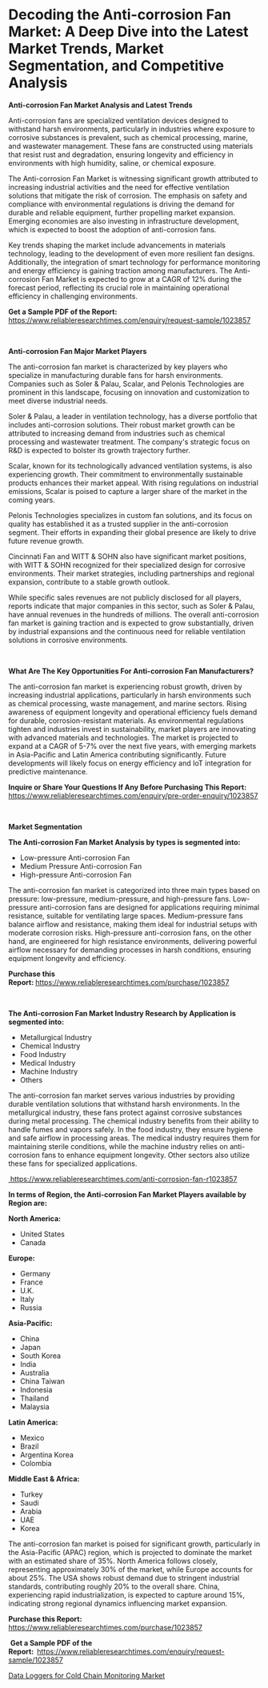 <p><h1>Decoding the Anti-corrosion Fan Market: A Deep Dive into the Latest Market Trends, Market Segmentation, and Competitive Analysis</h1></p><p><strong>Anti-corrosion Fan Market Analysis and Latest Trends</strong></p>
<p><p>Anti-corrosion fans are specialized ventilation devices designed to withstand harsh environments, particularly in industries where exposure to corrosive substances is prevalent, such as chemical processing, marine, and wastewater management. These fans are constructed using materials that resist rust and degradation, ensuring longevity and efficiency in environments with high humidity, saline, or chemical exposure.</p><p>The Anti-corrosion Fan Market is witnessing significant growth attributed to increasing industrial activities and the need for effective ventilation solutions that mitigate the risk of corrosion. The emphasis on safety and compliance with environmental regulations is driving the demand for durable and reliable equipment, further propelling market expansion. Emerging economies are also investing in infrastructure development, which is expected to boost the adoption of anti-corrosion fans.</p><p>Key trends shaping the market include advancements in materials technology, leading to the development of even more resilient fan designs. Additionally, the integration of smart technology for performance monitoring and energy efficiency is gaining traction among manufacturers. The Anti-corrosion Fan Market is expected to grow at a CAGR of 12% during the forecast period, reflecting its crucial role in maintaining operational efficiency in challenging environments.</p></p>
<p><strong>Get a Sample PDF of the Report:&nbsp;</strong> <a href="https://www.reliableresearchtimes.com/enquiry/request-sample/1023857?utm_campaign=2470&utm_medium=2&utm_source=Github&utm_content=ia&utm_term=24022025&utm_id=anti-corrosion-fan">https://www.reliableresearchtimes.com/enquiry/request-sample/1023857</a></p>
<p>&nbsp;</p>
<p><strong>Anti-corrosion Fan Major Market Players</strong></p>
<p><p>The anti-corrosion fan market is characterized by key players who specialize in manufacturing durable fans for harsh environments. Companies such as Soler & Palau, Scalar, and Pelonis Technologies are prominent in this landscape, focusing on innovation and customization to meet diverse industrial needs.</p><p>Soler & Palau, a leader in ventilation technology, has a diverse portfolio that includes anti-corrosion solutions. Their robust market growth can be attributed to increasing demand from industries such as chemical processing and wastewater treatment. The company's strategic focus on R&D is expected to bolster its growth trajectory further.</p><p>Scalar, known for its technologically advanced ventilation systems, is also experiencing growth. Their commitment to environmentally sustainable products enhances their market appeal. With rising regulations on industrial emissions, Scalar is poised to capture a larger share of the market in the coming years.</p><p>Pelonis Technologies specializes in custom fan solutions, and its focus on quality has established it as a trusted supplier in the anti-corrosion segment. Their efforts in expanding their global presence are likely to drive future revenue growth.</p><p>Cincinnati Fan and WITT & SOHN also have significant market positions, with WITT & SOHN recognized for their specialized design for corrosive environments. Their market strategies, including partnerships and regional expansion, contribute to a stable growth outlook.</p><p>While specific sales revenues are not publicly disclosed for all players, reports indicate that major companies in this sector, such as Soler & Palau, have annual revenues in the hundreds of millions. The overall anti-corrosion fan market is gaining traction and is expected to grow substantially, driven by industrial expansions and the continuous need for reliable ventilation solutions in corrosive environments.</p></p>
<p>&nbsp;</p>
<p><strong>What Are The Key Opportunities For Anti-corrosion Fan Manufacturers?</strong></p>
<p><p>The anti-corrosion fan market is experiencing robust growth, driven by increasing industrial applications, particularly in harsh environments such as chemical processing, waste management, and marine sectors. Rising awareness of equipment longevity and operational efficiency fuels demand for durable, corrosion-resistant materials. As environmental regulations tighten and industries invest in sustainability, market players are innovating with advanced materials and technologies. The market is projected to expand at a CAGR of 5-7% over the next five years, with emerging markets in Asia-Pacific and Latin America contributing significantly. Future developments will likely focus on energy efficiency and IoT integration for predictive maintenance.</p></p>
<p><strong>Inquire or Share Your Questions If Any Before Purchasing This Report:</strong> <a href="https://www.reliableresearchtimes.com/enquiry/pre-order-enquiry/1023857?utm_campaign=2470&utm_medium=2&utm_source=Github&utm_content=ia&utm_term=24022025&utm_id=anti-corrosion-fan">https://www.reliableresearchtimes.com/enquiry/pre-order-enquiry/1023857</a></p>
<p>&nbsp;</p>
<p><strong>Market Segmentation</strong></p>
<p><strong>The Anti-corrosion Fan Market Analysis by types is segmented into:</strong></p>
<p><ul><li>Low-pressure Anti-corrosion Fan</li><li>Medium Pressure Anti-corrosion Fan</li><li>High-pressure Anti-corrosion Fan</li></ul></p>
<p><p>The anti-corrosion fan market is categorized into three main types based on pressure: low-pressure, medium-pressure, and high-pressure fans. Low-pressure anti-corrosion fans are designed for applications requiring minimal resistance, suitable for ventilating large spaces. Medium-pressure fans balance airflow and resistance, making them ideal for industrial setups with moderate corrosion risks. High-pressure anti-corrosion fans, on the other hand, are engineered for high resistance environments, delivering powerful airflow necessary for demanding processes in harsh conditions, ensuring equipment longevity and efficiency.</p></p>
<p><strong>Purchase this Report:&nbsp;</strong><a href="https://www.reliableresearchtimes.com/purchase/1023857?utm_campaign=2470&utm_medium=2&utm_source=Github&utm_content=ia&utm_term=24022025&utm_id=anti-corrosion-fan">https://www.reliableresearchtimes.com/purchase/1023857</a></p>
<p>&nbsp;</p>
<p><strong>The Anti-corrosion Fan Market Industry Research by Application is segmented into:</strong></p>
<p><ul><li>Metallurgical Industry</li><li>Chemical Industry</li><li>Food Industry</li><li>Medical Industry</li><li>Machine Industry</li><li>Others</li></ul></p>
<p><p>The anti-corrosion fan market serves various industries by providing durable ventilation solutions that withstand harsh environments. In the metallurgical industry, these fans protect against corrosive substances during metal processing. The chemical industry benefits from their ability to handle fumes and vapors safely. In the food industry, they ensure hygiene and safe airflow in processing areas. The medical industry requires them for maintaining sterile conditions, while the machine industry relies on anti-corrosion fans to enhance equipment longevity. Other sectors also utilize these fans for specialized applications.</p></p>
<p><a href="https://www.reliableresearchtimes.com/anti-corrosion-fan-r1023857?utm_campaign=2470&utm_medium=2&utm_source=Github&utm_content=ia&utm_term=24022025&utm_id=anti-corrosion-fan">&nbsp;https://www.reliableresearchtimes.com/anti-corrosion-fan-r1023857</a></p>
<p><strong>In terms of Region, the Anti-corrosion Fan Market Players available by Region are:</strong></p>
<p>
    <p> <strong> North America: </strong>
        <ul>
            <li>United States</li>
            <li>Canada</li>
        </ul>
        </p> 
    <p> <strong> Europe: </strong>
        <ul>
            <li>Germany</li>
            <li>France</li>
            <li>U.K.</li>
            <li>Italy</li>
            <li>Russia</li>
        </ul>
        </p> 
    <p> <strong> Asia-Pacific: </strong>
        <ul>
            <li>China</li>
            <li>Japan</li>
            <li>South Korea</li>
            <li>India</li>
            <li>Australia</li>
            <li>China Taiwan</li>
            <li>Indonesia</li>
            <li>Thailand</li>
            <li>Malaysia</li>
        </ul>
        </p> 
    <p> <strong> Latin America: </strong>
        <ul>
            <li>Mexico</li>
            <li>Brazil</li>
            <li>Argentina Korea</li>
            <li>Colombia</li>
        </ul>
        </p> 
    <p> <strong> Middle East & Africa: </strong>
        <ul>
            <li>Turkey</li>
            <li>Saudi</li>
            <li>Arabia</li>
            <li>UAE</li>
            <li>Korea</li>
        </ul>
    </p>
    </p>
<p><p>The anti-corrosion fan market is poised for significant growth, particularly in the Asia-Pacific (APAC) region, which is projected to dominate the market with an estimated share of 35%. North America follows closely, representing approximately 30% of the market, while Europe accounts for about 25%. The USA shows robust demand due to stringent industrial standards, contributing roughly 20% to the overall share. China, experiencing rapid industrialization, is expected to capture around 15%, indicating strong regional dynamics influencing market expansion.</p></p>
<p><strong>Purchase this Report: </strong><a href="https://www.reliableresearchtimes.com/purchase/1023857?utm_campaign=2470&utm_medium=2&utm_source=Github&utm_content=ia&utm_term=24022025&utm_id=anti-corrosion-fan">https://www.reliableresearchtimes.com/purchase/1023857</a></p>
<p>&nbsp;<strong>Get a Sample PDF of the Report:&nbsp;&nbsp;</strong><a href="https://www.reliableresearchtimes.com/enquiry/request-sample/1023857?utm_campaign=2470&utm_medium=2&utm_source=Github&utm_content=ia&utm_term=24022025&utm_id=anti-corrosion-fan">https://www.reliableresearchtimes.com/enquiry/request-sample/1023857</a></p>
<p><strong></strong></p>
<p><p><a href="https://github.com/lisaeichler20775/Market-Research-Report-List-1/blob/main/data-loggers-for-cold-chain-monitoring-market.md?utm_campaign=2470&utm_medium=2&utm_source=Github&utm_content=ia&utm_term=24022025&utm_id=anti-corrosion-fan">Data Loggers for Cold Chain Monitoring Market</a></p></p>
